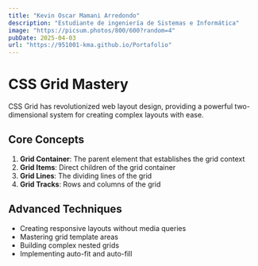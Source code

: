 ```yaml
---
title: "Kevin Oscar Mamani Arredondo"
description: "Estudiante de ingeniería de Sistemas e Informática"
image: "https://picsum.photos/800/600?random=4"
pubDate: 2025-04-03
url: "https://951001-kma.github.io/Portafolio"
---
```


# CSS Grid Mastery

CSS Grid has revolutionized web layout design, providing a powerful two-dimensional system for creating complex layouts with ease.

## Core Concepts

1. **Grid Container**: The parent element that establishes the grid context
2. **Grid Items**: Direct children of the grid container
3. **Grid Lines**: The dividing lines of the grid
4. **Grid Tracks**: Rows and columns of the grid

## Advanced Techniques

- Creating responsive layouts without media queries
- Mastering grid template areas
- Building complex nested grids
- Implementing auto-fit and auto-fill
